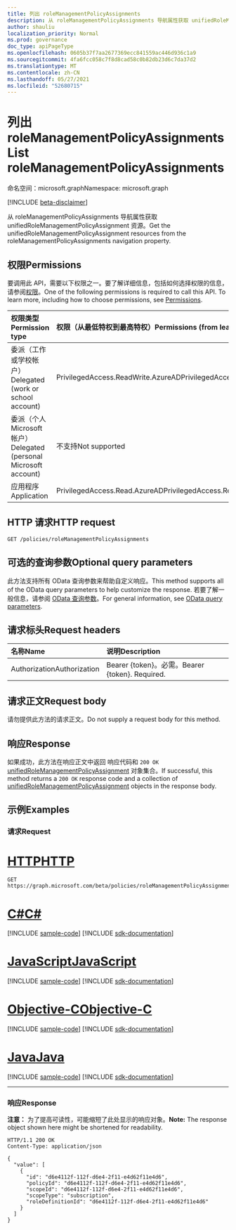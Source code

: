 ```yaml
---
title: 列出 roleManagementPolicyAssignments
description: 从 roleManagementPolicyAssignments 导航属性获取 unifiedRoleManagementPolicyAssignment 资源。
author: shauliu
localization_priority: Normal
ms.prod: governance
doc_type: apiPageType
ms.openlocfilehash: 0605b37f7aa2677369ecc841559ac446d936c1a9
ms.sourcegitcommit: 4fa6fcc058c7f8d8cad58c0b82db23d6c7da37d2
ms.translationtype: MT
ms.contentlocale: zh-CN
ms.lasthandoff: 05/27/2021
ms.locfileid: "52680715"
---
```

# <a name="list-rolemanagementpolicyassignments"></a><span data-ttu-id="a0ab4-103">列出 roleManagementPolicyAssignments</span><span class="sxs-lookup"><span data-stu-id="a0ab4-103">List roleManagementPolicyAssignments</span></span>
<span data-ttu-id="a0ab4-104">命名空间：microsoft.graph</span><span class="sxs-lookup"><span data-stu-id="a0ab4-104">Namespace: microsoft.graph</span></span>

[!INCLUDE [beta-disclaimer](../../includes/beta-disclaimer.md)]

<span data-ttu-id="a0ab4-105">从 roleManagementPolicyAssignments 导航属性获取 unifiedRoleManagementPolicyAssignment 资源。</span><span class="sxs-lookup"><span data-stu-id="a0ab4-105">Get the unifiedRoleManagementPolicyAssignment resources from the roleManagementPolicyAssignments navigation property.</span></span>

## <a name="permissions"></a><span data-ttu-id="a0ab4-106">权限</span><span class="sxs-lookup"><span data-stu-id="a0ab4-106">Permissions</span></span>
<span data-ttu-id="a0ab4-p101">要调用此 API，需要以下权限之一。要了解详细信息，包括如何选择权限的信息，请参阅[权限](/graph/permissions-reference)。</span><span class="sxs-lookup"><span data-stu-id="a0ab4-p101">One of the following permissions is required to call this API. To learn more, including how to choose permissions, see [Permissions](/graph/permissions-reference).</span></span>

|<span data-ttu-id="a0ab4-109">权限类型</span><span class="sxs-lookup"><span data-stu-id="a0ab4-109">Permission type</span></span>|<span data-ttu-id="a0ab4-110">权限（从最低特权到最高特权）</span><span class="sxs-lookup"><span data-stu-id="a0ab4-110">Permissions (from least to most privileged)</span></span>|
|:---|:---|
|<span data-ttu-id="a0ab4-111">委派（工作或学校帐户）</span><span class="sxs-lookup"><span data-stu-id="a0ab4-111">Delegated (work or school account)</span></span>|<span data-ttu-id="a0ab4-112">PrivilegedAccess.ReadWrite.AzureAD</span><span class="sxs-lookup"><span data-stu-id="a0ab4-112">PrivilegedAccess.ReadWrite.AzureAD</span></span>|
|<span data-ttu-id="a0ab4-113">委派（个人 Microsoft 帐户）</span><span class="sxs-lookup"><span data-stu-id="a0ab4-113">Delegated (personal Microsoft account)</span></span>|<span data-ttu-id="a0ab4-114">不支持</span><span class="sxs-lookup"><span data-stu-id="a0ab4-114">Not supported</span></span>|
|<span data-ttu-id="a0ab4-115">应用程序</span><span class="sxs-lookup"><span data-stu-id="a0ab4-115">Application</span></span>|<span data-ttu-id="a0ab4-116">PrivilegedAccess.Read.AzureAD</span><span class="sxs-lookup"><span data-stu-id="a0ab4-116">PrivilegedAccess.Read.AzureAD</span></span>|

## <a name="http-request"></a><span data-ttu-id="a0ab4-117">HTTP 请求</span><span class="sxs-lookup"><span data-stu-id="a0ab4-117">HTTP request</span></span>

<!-- {
  "blockType": "ignored"
}
-->
``` http
GET /policies/roleManagementPolicyAssignments
```

## <a name="optional-query-parameters"></a><span data-ttu-id="a0ab4-118">可选的查询参数</span><span class="sxs-lookup"><span data-stu-id="a0ab4-118">Optional query parameters</span></span>
<span data-ttu-id="a0ab4-119">此方法支持所有 OData 查询参数来帮助自定义响应。</span><span class="sxs-lookup"><span data-stu-id="a0ab4-119">This method supports all of the OData query parameters to help customize the response.</span></span> <span data-ttu-id="a0ab4-120">若要了解一般信息，请参阅 [OData 查询参数](/graph/query-parameters)。</span><span class="sxs-lookup"><span data-stu-id="a0ab4-120">For general information, see [OData query parameters](/graph/query-parameters).</span></span>

## <a name="request-headers"></a><span data-ttu-id="a0ab4-121">请求标头</span><span class="sxs-lookup"><span data-stu-id="a0ab4-121">Request headers</span></span>
|<span data-ttu-id="a0ab4-122">名称</span><span class="sxs-lookup"><span data-stu-id="a0ab4-122">Name</span></span>|<span data-ttu-id="a0ab4-123">说明</span><span class="sxs-lookup"><span data-stu-id="a0ab4-123">Description</span></span>|
|:---|:---|
|<span data-ttu-id="a0ab4-124">Authorization</span><span class="sxs-lookup"><span data-stu-id="a0ab4-124">Authorization</span></span>|<span data-ttu-id="a0ab4-p103">Bearer {token}。必需。</span><span class="sxs-lookup"><span data-stu-id="a0ab4-p103">Bearer {token}. Required.</span></span>|

## <a name="request-body"></a><span data-ttu-id="a0ab4-127">请求正文</span><span class="sxs-lookup"><span data-stu-id="a0ab4-127">Request body</span></span>
<span data-ttu-id="a0ab4-128">请勿提供此方法的请求正文。</span><span class="sxs-lookup"><span data-stu-id="a0ab4-128">Do not supply a request body for this method.</span></span>

## <a name="response"></a><span data-ttu-id="a0ab4-129">响应</span><span class="sxs-lookup"><span data-stu-id="a0ab4-129">Response</span></span>

<span data-ttu-id="a0ab4-130">如果成功，此方法在响应正文中返回 响应代码和 `200 OK` [unifiedRoleManagementPolicyAssignment](../resources/unifiedrolemanagementpolicyassignment.md) 对象集合。</span><span class="sxs-lookup"><span data-stu-id="a0ab4-130">If successful, this method returns a `200 OK` response code and a collection of [unifiedRoleManagementPolicyAssignment](../resources/unifiedrolemanagementpolicyassignment.md) objects in the response body.</span></span>

## <a name="examples"></a><span data-ttu-id="a0ab4-131">示例</span><span class="sxs-lookup"><span data-stu-id="a0ab4-131">Examples</span></span>

### <a name="request"></a><span data-ttu-id="a0ab4-132">请求</span><span class="sxs-lookup"><span data-stu-id="a0ab4-132">Request</span></span>

# <a name="http"></a>[<span data-ttu-id="a0ab4-133">HTTP</span><span class="sxs-lookup"><span data-stu-id="a0ab4-133">HTTP</span></span>](#tab/http)
<!-- {
  "blockType": "request",
  "name": "list_unifiedrolemanagementpolicyassignment"
}
-->
``` http
GET https://graph.microsoft.com/beta/policies/roleManagementPolicyAssignments
```
# <a name="c"></a>[<span data-ttu-id="a0ab4-134">C#</span><span class="sxs-lookup"><span data-stu-id="a0ab4-134">C#</span></span>](#tab/csharp)
[!INCLUDE [sample-code](../includes/snippets/csharp/list-unifiedrolemanagementpolicyassignment-csharp-snippets.md)]
[!INCLUDE [sdk-documentation](../includes/snippets/snippets-sdk-documentation-link.md)]

# <a name="javascript"></a>[<span data-ttu-id="a0ab4-135">JavaScript</span><span class="sxs-lookup"><span data-stu-id="a0ab4-135">JavaScript</span></span>](#tab/javascript)
[!INCLUDE [sample-code](../includes/snippets/javascript/list-unifiedrolemanagementpolicyassignment-javascript-snippets.md)]
[!INCLUDE [sdk-documentation](../includes/snippets/snippets-sdk-documentation-link.md)]

# <a name="objective-c"></a>[<span data-ttu-id="a0ab4-136">Objective-C</span><span class="sxs-lookup"><span data-stu-id="a0ab4-136">Objective-C</span></span>](#tab/objc)
[!INCLUDE [sample-code](../includes/snippets/objc/list-unifiedrolemanagementpolicyassignment-objc-snippets.md)]
[!INCLUDE [sdk-documentation](../includes/snippets/snippets-sdk-documentation-link.md)]

# <a name="java"></a>[<span data-ttu-id="a0ab4-137">Java</span><span class="sxs-lookup"><span data-stu-id="a0ab4-137">Java</span></span>](#tab/java)
[!INCLUDE [sample-code](../includes/snippets/java/list-unifiedrolemanagementpolicyassignment-java-snippets.md)]
[!INCLUDE [sdk-documentation](../includes/snippets/snippets-sdk-documentation-link.md)]

---



### <a name="response"></a><span data-ttu-id="a0ab4-138">响应</span><span class="sxs-lookup"><span data-stu-id="a0ab4-138">Response</span></span>
<span data-ttu-id="a0ab4-139">**注意：** 为了提高可读性，可能缩短了此处显示的响应对象。</span><span class="sxs-lookup"><span data-stu-id="a0ab4-139">**Note:** The response object shown here might be shortened for readability.</span></span>
<!-- {
  "blockType": "response",
  "truncated": true,
  "@odata.type": "microsoft.graph.unifiedRoleManagementPolicyAssignment"
}
-->
``` http
HTTP/1.1 200 OK
Content-Type: application/json

{
  "value": [
    {
      "id": "d6e4112f-112f-d6e4-2f11-e4d62f11e4d6",
      "policyId": "d6e4112f-112f-d6e4-2f11-e4d62f11e4d6",
      "scopeId": "d6e4112f-112f-d6e4-2f11-e4d62f11e4d6",
      "scopeType": "subscription",
      "roleDefinitionId": "d6e4112f-112f-d6e4-2f11-e4d62f11e4d6"
    }
  ]
}
```

